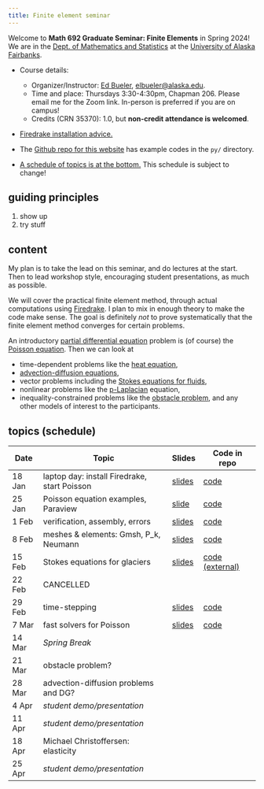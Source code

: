 ```yaml
---
title: Finite element seminar
---
```


Welcome to **Math 692 Graduate Seminar: Finite Elements** in Spring 2024!  We are in the [Dept. of Mathematics and Statistics](http://www.uaf.edu/dms/) at the [University of Alaska Fairbanks](http://www.uaf.edu/).

* Course details:
  * Organizer/Instructor: [Ed Bueler](http://bueler.github.io/), [elbueler@alaska.edu](mailto:elbueler@alaska.edu).
  * Time and place: Thursdays 3:30-4:30pm, Chapman 206.  Please email me for the Zoom link.  In-person is preferred if you are on campus!
  * Credits (CRN 35370): 1.0, but **non-credit attendance is welcomed**.

* [Firedrake installation advice.](installation)

* The [Github repo for this website](https://github.com/bueler/fe-seminar) has example codes in the `py/` directory.

* [A schedule of topics is at the bottom.](#schedule)  This schedule is subject to change!

## guiding principles

1. show up
2. try stuff

## content

My plan is to take the lead on this seminar, and do lectures at the start.  Then to lead workshop style, encouraging student presentations, as much as possible.

We will cover the practical finite element method, through actual computations using [Firedrake](https://www.firedrakeproject.org/).  I plan to mix in enough theory to make the code make sense.  The goal is definitely _not_ to prove systematically that the finite element method converges for certain problems.

An introductory [partial differential equation](https://en.wikipedia.org/wiki/Partial_differential_equation) problem is (of course) the [Poisson equation](https://en.wikipedia.org/wiki/Poisson%27s_equation).  Then we can look at
  * time-dependent problems like the [heat equation](https://en.wikipedia.org/wiki/Heat_equation),
  * [advection-diffusion equations](https://en.wikipedia.org/wiki/Convection%E2%80%93diffusion_equation),
  * vector problems including the [Stokes equations for fluids](https://en.wikipedia.org/wiki/Stokes_flow),
  * nonlinear problems like the [p-Laplacian](https://en.wikipedia.org/wiki/P-Laplacian) equation,
  * inequality-constrained problems like the [obstacle problem](https://en.wikipedia.org/wiki/Obstacle_problem),
and any other models of interest to the participants.

## <a id="schedule"></a> topics (schedule)

| Date   | Topic | Slides | Code in repo |
|--------|-------|--------|--------------|
| 18 Jan | laptop day: install Firedrake, start Poisson | [slides](slides/18jan.pdf) | [code](https://github.com/bueler/fe-seminar/tree/main/py/)
| 25 Jan | Poisson equation examples, Paraview | [slide](py/25jan/poisson.pdf) | [code](https://github.com/bueler/fe-seminar/tree/main/py/25jan)
|  1 Feb | verification, assembly, errors | [slides](slides/1feb.pdf) | [code](https://github.com/bueler/fe-seminar/tree/main/py/1feb)
|  8 Feb | meshes & elements: Gmsh, P_k, Neumann | [slides](slides/8feb.pdf) | [code](https://github.com/bueler/fe-seminar/tree/main/py/8feb)
| 15 Feb | Stokes equations for glaciers | [slides](https://github.com/bueler/stokes-ice-tutorial/blob/main/slides.pdf) | [code (external)](https://github.com/bueler/stokes-ice-tutorial)
| 22 Feb | CANCELLED |
| 29 Feb | time-stepping | [slides](slides/29feb.pdf) | [code](https://github.com/bueler/fe-seminar/tree/main/py/29feb)
|  7 Mar | fast solvers for Poisson | [slides](slides/7mar.pdf) | [code](https://github.com/bueler/fe-seminar/tree/main/py/7mar)
| 14 Mar | _Spring Break_ |
| 21 Mar | obstacle problem? |
| 28 Mar | advection-diffusion problems and DG? |
|  4 Apr | _student demo/presentation_ |
| 11 Apr | _student demo/presentation_ |
| 18 Apr | Michael Christoffersen: elasticity |
| 25 Apr | _student demo/presentation_ |
